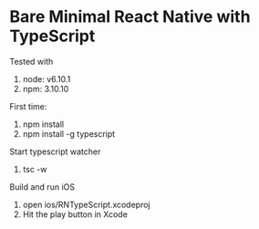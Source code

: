 # Bare Minimal React Native with TypeScript

Tested with 
1. node: v6.10.1
1. npm: 3.10.10

First time:
1. npm install
1. npm install -g typescript

Start typescript watcher
1. tsc -w

Build and run iOS
1. open ios/RNTypeScript.xcodeproj
1. Hit the play button in Xcode

